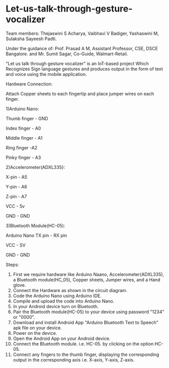 # Let-us-talk-through-gesture-vocalizer

Team members:
Thejaswini S Acharya,
Vaibhavi V Badiger,
Yashaswini M,
Sulaksha Sayeesh Padti.

Under the guidance of:
Prof. Prasad A M, Assistant Professor, CSE, DSCE Bangalore. 
and 
Mr. Sumit Sagar, Co-Guide, Walmart-Retail.

"Let us talk through gesture vocalizer" is an IoT-based project Which Recognizes Sign language gestures and produces output in the form of text and voice using the mobile application.

Hardware Connection:

Attach Copper sheets to each fingertip and place jumper wires on each finger.

1)Arduino Nano:

Thumb finger - GND

Index finger - A0

Middle finger - A1

Ring finger -A2

Pinky finger - A3

2)Accelerometer(ADXL335}:

X-pin - A5

Y-pin - A6

Z-pin - A7

VCC   - 5v

GND   - GND

3)Bluetooth Module(HC-05):

Arduino Nano TX pin - RX pin

VCC  - SV

GND   - GND

Steps:
1) First we require hardware like Arduino Naano, Accelerometer(ADXL335), a Bluetooth module(HC_05), Copper sheets, Jumper wires, and a Hand glove.
2) Connect the Hardware as shown in the circuit diagram.
3) Code the Arduino Nano using Arduino IDE.
4) Compile and upload the code into Arduino Nano.
5) In your Android device turn on Bluetooth.
6) Pair the Bluetooth module(HC-05) to your device using password "1234" or "0000".
7) Download and install Android App "Arduino Bluetooth Text to Speech" apk file on your device.
8) Power on the device.
9) Open the Android App on your Android device.
10) Connect the Bluetooth module. i.e. HC-05. by clicking on the option HC-05.
11) Connect any fingers to the thumb finger, displaying the corresponding output in the corresponding axis i.e. X-axis, Y-axis, Z-axis.
